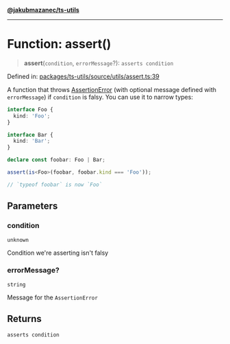 [**@jakubmazanec/ts-utils**](../README.md)

---

# Function: assert()

> **assert**(`condition`, `errorMessage`?): `asserts condition`

Defined in:
[packages/ts-utils/source/utils/assert.ts:39](https://github.com/jakubmazanec/tools/blob/4a8f82fa13ce52bb52e412e9ac98b543cce14fc2/packages/ts-utils/source/utils/assert.ts#L39)

A function that throws [AssertionError](../classes/AssertionError.md) (with optional message defined
with `errorMessage`) if `condition` is falsy. You can use it to narrow types:

```TypeScript
interface Foo {
  kind: 'Foo';
}

interface Bar {
  kind: 'Bar';
}

declare const foobar: Foo | Bar;

assert(is<Foo>(foobar, foobar.kind === 'Foo'));

// `typeof foobar` is now `Foo`
```

## Parameters

### condition

`unknown`

Condition we're asserting isn't falsy

### errorMessage?

`string`

Message for the `AssertionError`

## Returns

`asserts condition`
